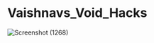 # Vaishnavs_Void_Hacks

![Screenshot (1268)](https://user-images.githubusercontent.com/69300877/201859389-6e64c1ce-f61e-4ed3-bedb-a2c6ab4dbc43.png)


